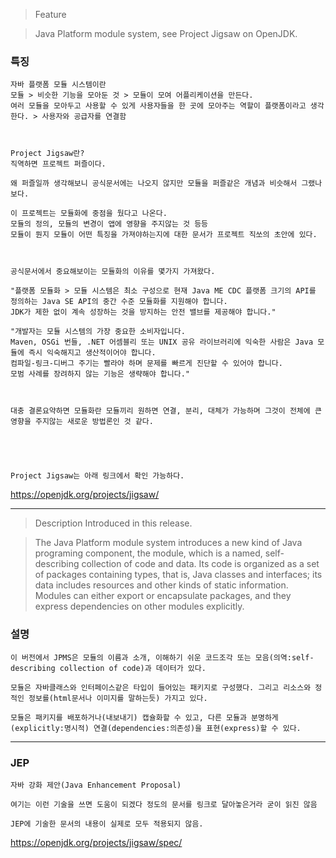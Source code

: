 > Feature

> Java Platform module system, see Project Jigsaw on OpenJDK.
### 특징
```
자바 플랫폼 모듈 시스템이란
모듈 > 비슷한 기능을 모아둔 것 > 모듈이 모여 어플리케이션을 만든다.
여러 모듈을 모아두고 사용할 수 있게 사용자들을 한 곳에 모아주는 역할이 플랫폼이라고 생각한다. > 사용자와 공급자를 연결함



Project Jigsaw란?
직역하면 프로젝트 퍼즐이다.

왜 퍼즐일까 생각해보니 공식문서에는 나오지 않지만 모듈을 퍼즐같은 개념과 비슷해서 그랬나보다.

이 프로젝트는 모듈화에 중점을 뒀다고 나온다.
모듈의 정의, 모듈의 변경이 앱에 영향을 주지않는 것 등등
모듈이 뭔지 모듈이 어떤 특징을 가져야하는지에 대한 문서가 프로젝트 직쏘의 초안에 있다.



공식문서에서 중요해보이는 모듈화의 이유를 몇가지 가져왔다.

"플랫폼 모듈화 > 모듈 시스템은 최소 구성으로 현재 Java ME CDC 플랫폼 크기의 API를 정의하는 Java SE API의 중간 수준 모듈화를 지원해야 합니다.
JDK가 제한 없이 계속 성장하는 것을 방지하는 안전 밸브를 제공해야 합니다."

"개발자는 모듈 시스템의 가장 중요한 소비자입니다.
Maven, OSGi 번들, .NET 어셈블리 또는 UNIX 공유 라이브러리에 익숙한 사람은 Java 모듈에 즉시 익숙해지고 생산적이어야 합니다.
컴파일-링크-디버그 주기는 빨라야 하며 문제를 빠르게 진단할 수 있어야 합니다.
모범 사례를 장려하지 않는 기능은 생략해야 합니다."



대충 결론요약하면 모듈화란 모듈끼리 원하면 연결, 분리, 대체가 가능하며 그것이 전체에 큰 영향을 주지않는 새로운 방법론인 것 같다.



  

Project Jigsaw는 아래 링크에서 확인 가능하다.
```
https://openjdk.org/projects/jigsaw/

- - -

> Description
> Introduced in this release.

> The Java Platform module system introduces a new kind of Java programing component, the module, which is a named, self-describing collection of code and data.
> Its code is organized as a set of packages containing types, that is, Java classes and interfaces; its data includes resources and other kinds of static information.
> Modules can either export or encapsulate packages, and they express dependencies on other modules explicitly.
### 설명
```
이 버전에서 JPMS은 모듈의 이름과 소개, 이해하기 쉬운 코드조각 또는 모음(의역:self-describing collection of code)과 데이터가 있다.

모듈은 자바클래스와 인터페이스같은 타입이 들어있는 패키지로 구성했다. 그리고 리소스와 정적인 정보를(html문서나 이미지를 말하는듯) 가지고 있다.
 
모듈은 패키지를 배포하거나(내보내기) 캡슐화할 수 있고, 다른 모듈과 분명하게(explicitly:명시적) 연결(dependencies:의존성)을 표현(express)할 수 있다.
```

- - -

### JEP
```
자바 강화 제안(Java Enhancement Proposal)

여기는 이런 기술을 쓰면 도움이 되겠다 정도의 문서를 링크로 달아놓은거라 굳이 읽진 않음

JEP에 기술한 문서의 내용이 실제로 모두 적용되지 않음.
```
https://openjdk.org/projects/jigsaw/spec/

